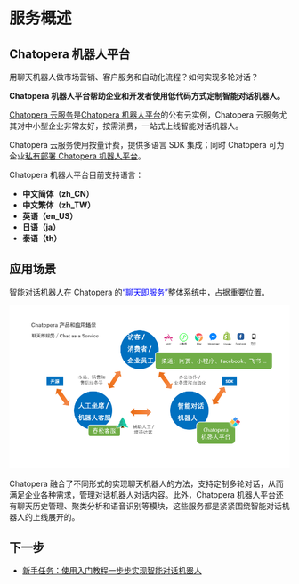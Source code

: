# 服务概述

## Chatopera 机器人平台

用聊天机器人做市场营销、客户服务和自动化流程？如何实现多轮对话？

**Chatopera 机器人平台帮助企业和开发者使用低代码方式定制智能对话机器人。**

[Chatopera 云服务](https://bot.chatopera.com)是[Chatopera 机器人平台](https://docs.chatopera.com/products/chatbot-platform/index.html)的公有云实例，Chatopera 云服务尤其对中小型企业非常友好，按需消费，一站式上线智能对话机器人。

Chatopera 云服务使用按量计费，提供多语言 SDK 集成；同时 Chatopera 可为企业[私有部署 Chatopera 机器人平台](https://docs.chatopera.com/products/chatbot-platform/contract/on-premise.html)。

Chatopera 机器人平台目前支持语言：

- **中文简体（zh_CN）**
- **中文繁体（zh_TW）**
- **英语（en_US）**
- **日语（ja）**
- **泰语（th）**

## 应用场景

智能对话机器人在 Chatopera 的<font color="blue">“聊天即服务”</font>整体系统中，占据重要位置。

![应用场景](../../images/products/platform/screenshot-20210912-201141.png)

Chatopera 融合了不同形式的实现聊天机器人的方法，支持定制多轮对话，从而满足企业各种需求，管理对话机器人对话内容。此外，Chatopera 机器人平台还有聊天历史管理、聚类分析和语音识别等模块，这些服务都是紧紧围绕智能对话机器人的上线展开的。

## 下一步

- [新手任务：使用入门教程一步步实现智能对话机器人](https://docs.chatopera.com/products/chatbot-platform/tutorials/index.html)
